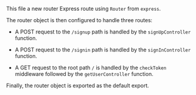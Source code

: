 This file a new router Express route using `Router` from `express`.

The router object is then configured to handle three routes:

- A POST request to the `/signup` path is handled by the `signUpController` function.

- A POST request to the `/signin` path is handled by the `signInController` function.

- A GET request to the root path `/` is handled by the `checkToken` middleware followed by the `getUserController` function.

Finally, the router object is exported as the default export.
